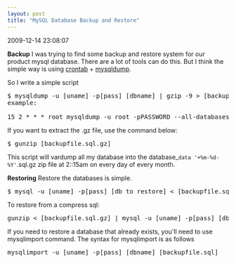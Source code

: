 ```yaml
---
layout: post
title: "MySQL Database Backup and Restore"
---
```


<p class='meta'>2009-12-14 23:08:07</p>

<strong>Backup</strong>
I was trying to find some backup and restore system for our product mysql database. There are a lot of tools can do this. But I think the simple way is using <a href="https://help.ubuntu.com/community/CronHowto">crontab</a> + <a href="http://www.ntchosting.com/mysql/database-dump.html">mysqldump</a>.

So I write a simple script
<pre name='code' class='sql'>
$ mysqldump -u [uname] -p[pass] [dbname] | gzip -9 > [backupfile.sql.gz]
example:

15 2 * * * root mysqldump -u root -pPASSWORD --all-databases | gzip > /usr/local/bk/database_`data '+%m-%d-%Y'`.sql.gz 
</pre>
If you want to extract the .gz file, use the command below:
<pre name='code' class='html'>
$ gunzip [backupfile.sql.gz]
</pre>
This script will vardump all my database into the database_`data '+%m-%d-%Y'`.sql.gz zip file at 2::15am on every day of every month. 

<strong>Restoring</strong>
Restore the databases is simple.
<pre name='code' class='sql'>
$ mysql -u [uname] -p[pass] [db_to_restore] < [backupfile.sql]
</pre>
To restore from a compress sql:
<pre name='code' class='sql'>
gunzip < [backupfile.sql.gz] | mysql -u [uname] -p[pass] [dbname]
</pre>
If you need to restore a database that already exists, you'll need to use mysqlimport command. The syntax for mysqlimport is as follows
<pre name='code' class='sql'>
mysqlimport -u [uname] -p[pass] [dbname] [backupfile.sql]
</pre>